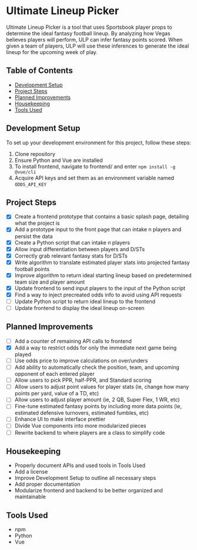 # Ultimate Lineup Picker

Ultimate Lineup Picker is a tool that uses Sportsbook player props to determine the ideal fantasy football lineup. By analyzing how Vegas believes players will perform, ULP can infer fantasy points scored. When given a team of players, ULP will use these inferences to generate the ideal lineup for the upcoming week of play.

## Table of Contents

- [Development Setup](#development-setup)
- [Project Steps](#project-steps)
- [Planned Improvements](#planned-improvements)
- [Housekeeping](#housekeeping)
- [Tools Used](#tools-used)

## Development Setup

To set up your development environment for this project, follow these steps:

1. Clone repository
2. Ensure Python and Vue are installed
3. To install frontend, navigate to frontend/ and enter `npm install -g @vue/cli`
4. Acquire API keys and set them as an environment variable named `ODDS_API_KEY`

## Project Steps

- [X] Create a frontend prototype that contains a basic splash page, detailing what the project is
- [X] Add a prototype input to the front page that can intake n players and persist the data
- [X] Create a Python script that can intake n players
- [X] Allow input differentiation between players and D/STs
- [X] Correctly grab relevant fantasy stats for D/STs
- [X] Write algorithm to translate estimated player stats into projected fantasy football points
- [X] Improve algorithm to return ideal starting lineup based on predetermined team size and player amount
- [X] Update frontend to send input players to the input of the Python script
- [X] Find a way to inject precreated odds info to avoid using API requests
- [ ] Update Python script to return ideal lineup to the frontend
- [ ] Update frontend to display the ideal lineup on-screen

## Planned Improvements

- [ ] Add a counter of remaining API calls to frontend
- [X] Add a way to restrict odds for only the immediate next game being played
- [ ] Use odds price to improve calculations on over/unders
- [ ] Add ability to automatically check the position, team, and upcoming opponent of each entered player
- [ ] Allow users to pick PPR, half-PPR, and Standard scoring
- [ ] Allow users to adjust point values for player stats (ie, change how many points per yard, value of a TD, etc)
- [ ] Allow users to adjust player amount (ie, 2 QB, Super Flex, 1 WR, etc)
- [ ] Fine-tune estimated fantasy points by including more data points (ie, estimated defensive turnovers, estimated fumbles, etc)
- [ ] Enhance UI to make interface prettier
- [ ] Divide Vue components into more modularized pieces
- [ ] Rewrite backend to where players are a class to simplify code

## Housekeeping

- Properly document APIs and used tools in Tools Used
- Add a license
- Improve Development Setup to outline all necessary steps
- Add proper documentation
- Modularize frontend and backend to be better organized and maintainable

## Tools Used

- npm
- Python
- Vue
